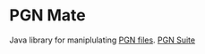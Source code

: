 # PGN Mate
Java library for maniplulating [PGN files](https://en.wikipedia.org/wiki/Portable_Game_Notation).
[PGN Suite](docs/overview)
